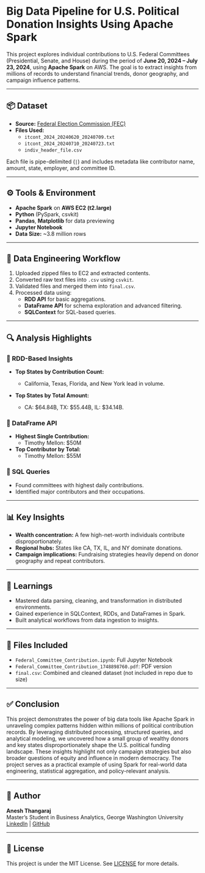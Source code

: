 
# Big Data Pipeline for U.S. Political Donation Insights Using Apache Spark

This project explores individual contributions to U.S. Federal Committees (Presidential, Senate, and House) during the period of **June 20, 2024 – July 23, 2024**, using **Apache Spark** on AWS. The goal is to extract insights from millions of records to understand financial trends, donor geography, and campaign influence patterns.

---

## 📦 Dataset
- **Source:** [Federal Election Commission (FEC)](https://www.fec.gov/data/browse-data/?tab=bulk-data)
- **Files Used:**
  - `itcont_2024_20240620_20240709.txt`
  - `itcont_2024_20240710_20240723.txt`
  - `indiv_header_file.csv`

Each file is pipe-delimited (`|`) and includes metadata like contributor name, amount, state, employer, and committee ID.

---

## ⚙️ Tools & Environment
- **Apache Spark** on **AWS EC2 (t2.large)**  
- **Python** (PySpark, csvkit)
- **Pandas**, **Matplotlib** for data previewing
- **Jupyter Notebook**
- **Data Size:** ~3.8 million rows

---

## 🧪 Data Engineering Workflow
1. Uploaded zipped files to EC2 and extracted contents.
2. Converted raw text files into `.csv` using `csvkit`.
3. Validated files and merged them into `final.csv`.
4. Processed data using:
   - **RDD API** for basic aggregations.
   - **DataFrame API** for schema exploration and advanced filtering.
   - **SQLContext** for SQL-based queries.

---

## 🔍 Analysis Highlights

### 🔹 RDD-Based Insights
- **Top States by Contribution Count:**  
  - California, Texas, Florida, and New York lead in volume.

- **Top States by Total Amount:**  
  - CA: \$64.84B, TX: \$55.44B, IL: \$34.14B.

### 🔹 DataFrame API
- **Highest Single Contribution:**  
  - Timothy Mellon: \$50M
- **Top Contributor by Total:**  
  - Timothy Mellon: \$55M

### 🔹 SQL Queries
- Found committees with highest daily contributions.
- Identified major contributors and their occupations.

---

## 📊 Key Insights
- **Wealth concentration:** A few high-net-worth individuals contribute disproportionately.
- **Regional hubs:** States like CA, TX, IL, and NY dominate donations.
- **Campaign implications:** Fundraising strategies heavily depend on donor geography and repeat contributors.

---

## 🧠 Learnings
- Mastered data parsing, cleaning, and transformation in distributed environments.
- Gained experience in SQLContext, RDDs, and DataFrames in Spark.
- Built analytical workflows from data ingestion to insights.

---

## 📁 Files Included
- `Federal_Committee_Contribution.ipynb`: Full Jupyter Notebook
- `Federal_Committee_Contribution_1748898760.pdf`: PDF version
- `final.csv`: Combined and cleaned dataset (not included in repo due to size)

---

## ✅ Conclusion

This project demonstrates the power of big data tools like Apache Spark in unraveling complex patterns hidden within millions of political contribution records. By leveraging distributed processing, structured queries, and analytical modeling, we uncovered how a small group of wealthy donors and key states disproportionately shape the U.S. political funding landscape. These insights highlight not only campaign strategies but also broader questions of equity and influence in modern democracy. The project serves as a practical example of using Spark for real-world data engineering, statistical aggregation, and policy-relevant analysis.

---

## 👤 Author
**Anesh Thangaraj**  
Master’s Student in Business Analytics, George Washington University  
[LinkedIn](https://www.linkedin.com/in/anesh-t/) | [GitHub](https://github.com/anesh-t)

---

## 📌 License
This project is under the MIT License. See [LICENSE](./LICENSE) for more details.
